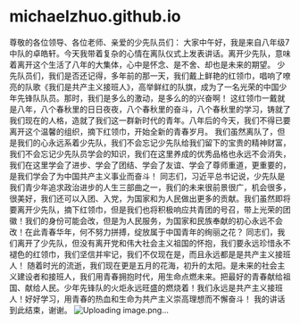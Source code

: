# michaelzhuo.github.io
尊敬的各位领导、各位老师、亲爱的少先队员们：
大家中午好，我是来自八年级7中队的卓皓轩。今天我带着复杂的心情在离队仪式上发表讲话。离开少先队，意味着离开这个生活了八年的大集体，心中是怀念、是不舍、却也是未来的期望。
少先队员们，我们是否还记得，多年前的那一天，我们戴上鲜艳的红领巾，唱响了嘹亮的队歌《我们是共产主义接班人》，高举鲜红的队旗，成为了一名光荣的中国少年先锋队队员。那时，我们是多么的激动，是多么的的兴奋啊！
这红领巾一戴就是八年，八个春秋里的日日夜夜，八个春秋里的奋斗，八个春秋里的学习，铸就了我们现在的人格，造就了我们这一群新时代的青年。八年后的今天，我们不得已要离开这个温馨的组织，摘下红领巾，开始全新的青春岁月。
我们虽然离队了，但是我们的心永远系着少先队，我们不会忘记少先队给我们留下的宝贵的精神财富，我们不会忘记少先队员学会的知识，我们在这里养成的优秀品格也永远不会消失，我们在这里学会了进步、学会了团结、学会了友谊、学会了尊师重道，更重要的，是我们学会了为中国共产主义事业而奋斗！
同志们，习近平总书记说，少先队是我们青少年追求政治进步的人生三部曲之一，我们的未来很前景很广，机会很多，很美好，我们还可以入团、入党，为国家和为人民做出更多的贡献。我们虽然即将要离开少先队，摘下红领巾，但是我们也将积极响应共青团的号召，带上光荣的团徽！我们的身份可能会改，但是为人民服务，为国家和民族奉献的初心永远不会改！在此青春华年，何不努力拼搏，绽放属于中国青年的绚丽之花？
同志们，我们离开了少先队，但没有离开党和伟大社会主义祖国的怀抱，我们要永远珍惜永不褪色的红领巾，我们坚信并牢记，我们不仅现在是，而且永远都是是共产主义接班人！
随着时光的流逝，我们现在更是五月的花海，初升的太阳。是未来的社会主义建设者和接班人，我们用青春拥抱时代，用生命点燃未来。把最好的青春献给祖国、献给人民。少年先锋队的火炬永远旺盛的燃烧着！我们永远是共产主义接班人！好好学习，用青春的热血和生命为共产主义崇高理想而不懈奋斗！
我的讲话到此结束，谢谢。
![Uploading image.png…]()
